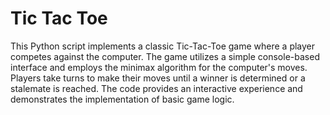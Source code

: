 # Tic Tac Toe

This Python script implements a classic Tic-Tac-Toe game where a player competes against the computer. The game utilizes a simple console-based interface and employs the minimax algorithm for the computer's moves. Players take turns to make their moves until a winner is determined or a stalemate is reached. The code provides an interactive experience and demonstrates the implementation of basic game logic.
